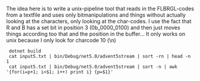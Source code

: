 
The idea here is to write a unix-pipeline tool that reads in the FLBRGL-codes from a textfile and uses only bitmanipulations and things without
actually looking at the characters, only looking at the char-codes. I use the fact that R and B has a set bit in position 3 (0b_0000_0100) and 
then just moves things according too that and the position in the buffer... It only works on unix because I only look for charcode 10 (\n)

```
 dotnet build
 cat input5.txt | bin/Debug/net5.0/advent5stream | sort -rn | head -n 1
 cat input5.txt | bin/Debug/net5.0/advent5stream | sort -n | awk '{for(i=p+1; i<$1; i++) print i} {p=$1}'

```
